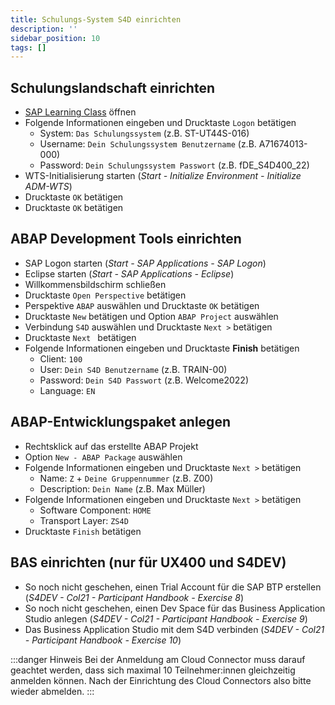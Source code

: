 ```yaml
---
title: Schulungs-System S4D einrichten
description: ''
sidebar_position: 10
tags: []
---
```


## Schulungslandschaft einrichten
- [SAP Learning Class](https://class.learning.sap.com) öffnen
- Folgende Informationen eingeben und Drucktaste `Logon` betätigen
    - System: `Das Schulungssystem` (z.B. ST-UT44S-016)
    - Username: `Dein Schulungssystem Benutzername` (z.B. A71674013-000)
    - Password: `Dein Schulungssystem Passwort` (z.B. fDE_S4D400_22)
- WTS-Initialisierung starten (_Start - Initialize Environment - Initialize ADM-WTS_)
- Drucktaste `OK` betätigen
- Drucktaste `OK` betätigen

## ABAP Development Tools einrichten
- SAP Logon starten (_Start - SAP Applications - SAP Logon_)
- Eclipse starten (_Start - SAP Applications - Eclipse_)
- Willkommensbildschirm schließen
- Drucktaste `Open Perspective` betätigen
- Perspektive `ABAP` auswählen und Drucktaste `OK` betätigen
- Drucktaste `New` betätigen und Option `ABAP Project` auswählen
- Verbindung `S4D` auswählen und Drucktaste `Next >` betätigen
- Drucktaste `Next ` betätigen
- Folgende Informationen eingeben und Drucktaste **Finish** betätigen
    - Client: `100`
    - User: `Dein S4D Benutzername` (z.B. TRAIN-00)
    - Password: `Dein S4D Passwort` (z.B. Welcome2022)
    - Language: `EN`

## ABAP-Entwicklungspaket anlegen
- Rechtsklick auf das erstellte ABAP Projekt
- Option `New - ABAP Package` auswählen
- Folgende Informationen eingeben und Drucktaste `Next >` betätigen
    - Name: `Z` + `Deine Gruppennummer` (z.B. Z00)
    - Description: `Dein Name` (z.B. Max Müller)
- Folgende Informationen eingeben und Drucktaste `Next >` betätigen
    - Software Component: `HOME`
    - Transport Layer: `ZS4D`
- Drucktaste `Finish` betätigen

## BAS einrichten (nur für UX400 und S4DEV)
- So noch nicht geschehen, einen Trial Account für die SAP BTP erstellen (_S4DEV - Col21 - Participant Handbook - Exercise 8_)
- So noch nicht geschehen, einen Dev Space für das Business Application Studio anlegen (_S4DEV - Col21 - Participant Handbook - Exercise 9_)
- Das Business Application Studio mit dem S4D verbinden (_S4DEV - Col21 - Participant Handbook - Exercise 10_)

:::danger Hinweis
Bei der Anmeldung am Cloud Connector muss darauf geachtet werden, dass sich maximal 10 Teilnehmer:innen gleichzeitig anmelden können. Nach der
Einrichtung des Cloud Connectors also bitte wieder abmelden.
:::
